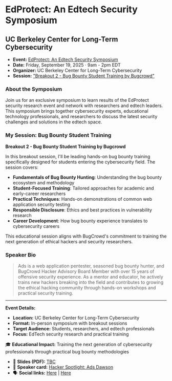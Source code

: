 # EdProtect: An Edtech Security Symposium
## UC Berkeley Center for Long-Term Cybersecurity

- **Event:** [EdProtect: An Edtech Security Symposium](https://www.eventbrite.com/e/edprotect-an-edtech-security-symposium-tickets-1537506406049?aff=oddtdtcreator)
- **Date:** Friday, September 19, 2025 · 9am - 2pm EDT
- **Organizer:** UC Berkeley Center for Long-Term Cybersecurity
- **Session:** ["Breakout 2 - Bug Bounty Student Training by Bugcrowd"](https://www.eventbrite.com/e/edprotect-an-edtech-security-symposium-tickets-1537506406049?aff=oddtdtcreator)

### About the Symposium

Join us for an exclusive symposium to learn results of the EdProtect security research event and network with researchers and edtech leaders. This symposium brings together cybersecurity experts, educational technology professionals, and researchers to discuss the latest security challenges and solutions in the edtech space.

### My Session: Bug Bounty Student Training

**Breakout 2 - Bug Bounty Student Training by Bugcrowd**

In this breakout session, I'll be leading hands-on bug bounty training specifically designed for students entering the cybersecurity field. The session covers:

- **Fundamentals of Bug Bounty Hunting**: Understanding the bug bounty ecosystem and methodology
- **Student-Focused Training**: Tailored approaches for academic and early-career researchers
- **Practical Techniques**: Hands-on demonstrations of common web application security testing
- **Responsible Disclosure**: Ethics and best practices in vulnerability research
- **Career Development**: How bug bounty experience translates to cybersecurity careers

This educational session aligns with BugCrowd's commitment to training the next generation of ethical hackers and security researchers.

### Speaker Bio

> Ads is a web application pentester, seasoned bug bounty hunter, and BugCrowd Hacker Advisory Board Member with over 15 years of offensive security experience. As a mentor and educator, he actively trains new hackers breaking into the field and contributes to growing the ethical hacking community through hands-on workshops and practical security training.

---

**Event Details:**
- **Location:** UC Berkeley Center for Long-Term Cybersecurity
- **Format:** In-person symposium with breakout sessions
- **Target Audience:** Students, researchers, and edtech professionals
- **Focus:** EdTech security research and practical training

🎓 **Educational Impact:** Training the next generation of cybersecurity professionals through practical bug bounty methodologies

- 📄 **Slides (PDF):** [TBC](TBC)
- 📣 **Speaker card:** [Hacker Spotlight: Ads Dawson](https://www.bugcrowd.com/blog/hacker-spotlight-ads-dawson/)
- 🗣️ **Social links:** [Here](tbc) | [Here](tbc)